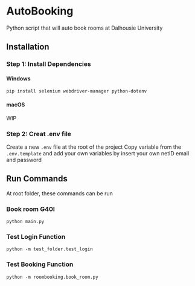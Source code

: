 # AutoBooking
Python script that will auto book rooms at Dalhousie University


## Installation
### Step 1: Install Dependencies
#### Windows
```
pip install selenium webdriver-manager python-dotenv
```

#### macOS
WIP


### Step 2: Creat .env file
Create a new `.env` file at the root of the project
Copy variable from the `.env.template` and add your own variables by insert your own netID email and password


## Run Commands
At root folder, these commands can be run

### Book room G40I
`python main.py`

### Test Login Function
`python -m test_folder.test_login`

### Test Booking Function
`python -m roombooking.book_room.py`


